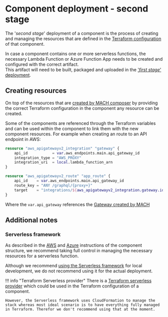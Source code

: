 # Component deployment - second stage

The '*second stage*' deployment of a component is the process of creating and managing the resources that are defined in the [Terraform configuration](../../../reference/components/structure.md#terraform-module) of that component.

In case a component contains one or more serverless functions, the necessary Lambda Function or Azure Function App needs to be created and configured with the correct artifact.<br>
This artifact will need to be built, packaged and uploaded in the ['*first stage*' deployment](../components.md).

## Creating resources

On top of the resources that are [created by MACH composer](./index.md) by providing the correct Terraform configuration in the component any resource can be created.

Some of the components are referenced through the Terraform variables and can be used within the component to link them with the new component resources. For example when creating an route to an API endpoint in AWS:

```terraform
resource "aws_apigatewayv2_integration" "gateway" {
    api_id           = var.aws_endpoints.main.api_gateway_id
    integration_type = "AWS_PROXY"
    integration_uri  = local.lambda_function_arn
}

resource "aws_apigatewayv2_route" "app_route" {
    api_id    = var.aws_endpoints.main.api_gateway_id
    route_key = "ANY /graphql/{proxy+}"
    target    = "integrations/${aws_apigatewayv2_integration.gateway.id}"
}
```
Where the `var.api_gateway` references the [Gateway created by MACH](./aws.md#http-routing)

## Additional notes

### Serverless framework

As described in the [AWS](../../../reference/components/aws.md#lambda-function) and [Azure](../../../reference/components/azure.md#function-app) instructions of the component structure, we recommend taking full control in managing the necessary resources for a serverless function.

Although we recommend [using the Serverless framework](../../components/index.md#using-serverless-framework) for local development, we do not recommend using it for the actual deployment.

!!! info "Terraform Serverless provider"
    There is a [Terraform serverless provider](https://registry.terraform.io/providers/labd/serverless/latest) which could be used in the Terraform configuration of a component.

    However, the Serverless framework uses CloudFormation to manage the stack whereas most ideal scenario is to have everything fully managed in Terraform. Therefor we don't recommend using that at the moment.
